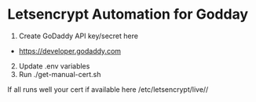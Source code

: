 # Letsencrypt Automation for Godday

1. Create GoDaddy API key/secret here
  - https://developer.godaddy.com
2. Update .env variables
3. Run ./get-manual-cert.sh

If all runs well  your cert if available here /etc/letsencrypt/live/<my domain>/
